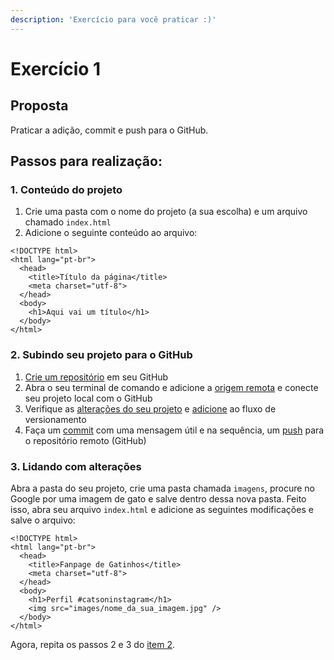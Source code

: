 ```yaml
---
description: 'Exercício para você praticar :)'
---
```


# Exercício 1

## Proposta

Praticar a adição, commit e push para o GitHub.

## Passos para realização:

### 1. Conteúdo do projeto

1. Crie uma pasta com o nome do projeto \(a sua escolha\) e um arquivo chamado `index.html`
2. Adicione o seguinte conteúdo ao arquivo:

```markup
<!DOCTYPE html>
<html lang="pt-br">
  <head>
    <title>Título da página</title>
    <meta charset="utf-8">
  </head>
  <body>
    <h1>Aqui vai um título</h1>
  </body>
</html>
```

### 2. Subindo seu projeto para o GitHub

1. [Crie um repositório](../git-e-github/setup.md) em seu GitHub
2. Abra o seu terminal de comando e adicione a [origem remota](../ciclo-de-vida-basico/criando-um-repositorio.md) e conecte seu projeto local com o GitHub
3. Verifique as [alterações do seu projeto](../ciclo-de-vida-basico/comandos-mais-utilizados.md#git-status) e [adicione](../ciclo-de-vida-basico/comandos-mais-utilizados.md#git-add) ao fluxo de versionamento
4. Faça um [commit](../ciclo-de-vida-basico/comandos-mais-utilizados.md#git-commit) com uma mensagem útil e na sequência, um [push](../ciclo-de-vida-basico/comandos-mais-utilizados.md#git-push) para o repositório remoto \(GitHub\)

### 3. Lidando com alterações

Abra a pasta do seu projeto, crie uma pasta chamada `imagens`, procure no Google por uma imagem de gato e salve dentro dessa nova pasta. Feito isso, abra seu arquivo `index.html` e adicione as seguintes modificações e salve o arquivo:

```markup
<!DOCTYPE html>
<html lang="pt-br">
  <head>
    <title>Fanpage de Gatinhos</title>
    <meta charset="utf-8">
  </head>
  <body>
    <h1>Perfil #catsoninstagram</h1>
    <img src="images/nome_da_sua_imagem.jpg" />
  </body>
</html>
```

Agora, repita os passos 2 e 3 do [item 2](exercicio-1.md#2-subindo-seu-projeto-para-o-github).  
